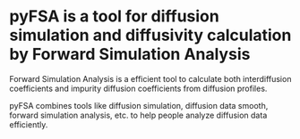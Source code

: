 # pyFSA is a tool for diffusion simulation and diffusivity calculation by Forward Simulation Analysis
Forward Simulation Analysis is a efficient tool to calculate both interdiffusion coefficients and impurity diffusion coefficients from diffusion profiles.

pyFSA combines tools like diffusion simulation, diffusion data smooth, forward simulation analysis, etc. to help people analyze diffusion data efficiently.
